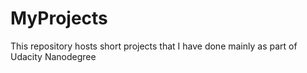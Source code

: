 # MyProjects
This repository hosts short projects that I have done mainly as part of Udacity Nanodegree 
